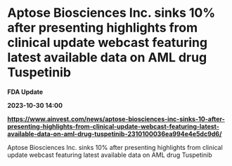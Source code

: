 # Aptose Biosciences Inc. sinks 10% after presenting highlights from clinical update webcast featuring latest available data on AML drug Tuspetinib
**FDA Update**

**2023-10-30 14:00**

**https://www.ainvest.com/news/aptose-biosciences-inc-sinks-10-after-presenting-highlights-from-clinical-update-webcast-featuring-latest-available-data-on-aml-drug-tuspetinib-2310100036ea994e4e5dc9d6/**

Aptose Biosciences Inc. sinks 10% after presenting highlights from clinical update webcast featuring latest available data on AML drug Tuspetinib